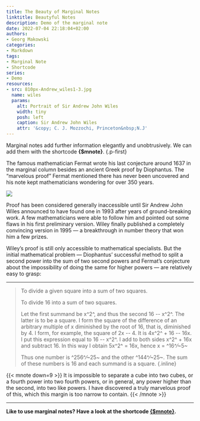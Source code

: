 ```yaml
---
title: The Beauty of Marginal Notes
linktitle: Beautyful Notes
description: Demo of the marginal note
date: 2022-07-04 22:18:04+02:00
authors:
- Georg Makowski
categories:
- Markdown
tags:
- Marginal Note
- Shortcode
series:
- Demo
resources:
- src: 810px-Andrew_wiles1-3.jpg
  name: wiles
  params:
    alt: Portrait of Sir Andrew John Wiles
    width: tiny
    posh: left
    caption: Sir Andrew John Wiles
    attr: '&copy; C. J. Mozzochi, Princeton&nbsp;N.J'
---
```


Marginal notes add further information elegantly and unobtrusively. We can add them with the shortcode **{$mnote}**.
{.p-first} <!--more-->

The famous mathematician Fermat wrote his last conjecture around 1637 in the marginal column besides an ancient Greek proof by Diophantus. The “marvelous proof” Fermat mentioned there has never been uncovered and his note kept mathematicians wondering for over 350 years.

![](wiles)

Proof has been considered generally inaccessible until Sir Andrew John Wiles announced to have found one in 1993 after years of ground-breaking work. A few mathematicians were able to follow him and pointed out some flaws in his first preliminary version. Wiley finally published a completely convincing version in 1995 — a breakthrough in number theory that won him a few prizes.  

Wiley’s proof is still only accessible to mathematical specialists. But the initial mathematical problem — Diophantus’ successful method to split a second power into the sum of two second powers and Fermat’s conjecture about the impossibility of doing the same for higher powers — are relatively easy to grasp:  

- - -

> To divide a given square into a sum of two squares.
>
> To divide 16 into a sum of two squares.
>
> Let the first summand be x^2^, and thus the second 16 -- x^2^. The latter is to be a square. I form the square of the difference of an arbitrary multiple of x diminished by the root of 16, that is, diminished by 4. I form, for example, the square of 2x -- 4. It is 4x^2^ + 16 -- 16x. I put this expression equal to 16 -- x^2^. I add to both sides x^2^ + 16x and subtract 16. In this way I obtain 5x^2^ = 16x, hence x = ^16^&frasl;~5~
>
> Thus one number is ^256^&frasl;~25~ and the other ^144^&frasl;~25~. The sum of these numbers is 16 and each summand is a square.
{.inline}

{{< mnote down=9 >}}
It is impossible to separate a cube into two cubes, or a fourth power into two fourth powers, or in general, any power higher than the second, into two like powers. I have discovered a truly marvelous proof of this, which this margin is too narrow to contain.
{{< /mnote >}}

- - -

**Like to use marginal notes? Have a look at the shortcode [{$mnote}](https://perplex.desider.at/doc/enhancing/shortcode/mnote).**
